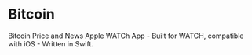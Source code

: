 # Bitcoin
Bitcoin Price and News Apple WATCh App - Built for WATCH, compatible with iOS - Written in Swift.
